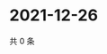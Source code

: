 # 2021-12-26

共 0 条

<!-- BEGIN WEIBO -->
<!-- 最后更新时间 Sun Dec 26 2021 07:08:52 GMT+0800 (China Standard Time) -->

<!-- END WEIBO -->
